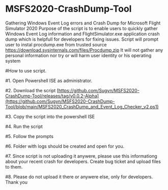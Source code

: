# MSFS2020-CrashDump-Tool
Gathering Windows Event Log errors and Crash Dump for Microsoft Flight Simulator 2020
Purpose of the script is to enable users to quickly gather Windows Event Log information and FlightSimulator.exe application crash dump which is helpfull for developers for fixing issues.
Script will prompt user to instal procdump.exe from trusted source https://download.sysinternals.com/files/Procdump.zip
It will not gather any personal information nor try or will harm user identity or his operating system


#How to use script.

#1. Open Powershell ISE as administrator.

#2. Download the script [https://github.com/Sugyn/MSFS2020-CrashDump-Tool/releases/tag/v0.0.2-Alpha](https://github.com/Sugyn/MSFS2020-CrashDump-Tool/blob/main/MSFS2020_CrashDump_and_Event_Log_Checker_v2.ps1)

#3. Copy the script into the powershell ISE

#4. Run the script

#5. Follow the prompts

#6. Folder with logs should be created and open for you.

#7. Since script is not uploading it anywere, please use this informationg about your recent crash for developers. Create bug ticket and upload files to them.

#8. Please do not upload it there or anywere else, only for developers. Thank you
